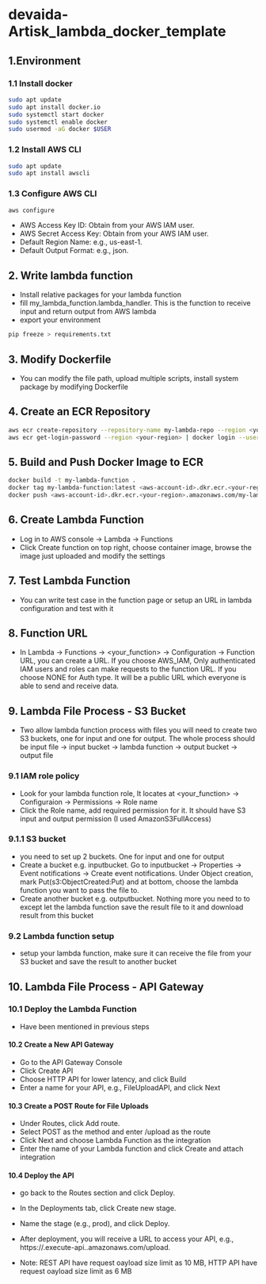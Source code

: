 # devaida-Artisk_lambda_docker_template

## 1.Environment

### 1.1 Install docker
```bash
sudo apt update
sudo apt install docker.io
sudo systemctl start docker
sudo systemctl enable docker
sudo usermod -aG docker $USER
```

### 1.2 Install AWS CLI
```bash
sudo apt update
sudo apt install awscli
```

### 1.3 Configure AWS CLI
```bash
aws configure
```
- AWS Access Key ID: Obtain from your AWS IAM user.
- AWS Secret Access Key: Obtain from your AWS IAM user.
- Default Region Name: e.g., us-east-1.
- Default Output Format: e.g., json.

## 2. Write lambda function
- Install relative packages for your lambda function
- fill my_lambda_function.lambda_handler. This is the function to receive input and return output from AWS lambda
- export your environment
```bash
pip freeze > requirements.txt
```

## 3. Modify Dockerfile
- You can modify the file path, upload multiple scripts, install system package by modifying Dockerfile

## 4. Create an ECR Repository
```bash
aws ecr create-repository --repository-name my-lambda-repo --region <your-region>
aws ecr get-login-password --region <your-region> | docker login --username AWS --password-stdin <aws-account-id>.dkr.ecr.<your-region>.amazonaws.com
```

## 5. Build and Push Docker Image to ECR
```bash
docker build -t my-lambda-function .
docker tag my-lambda-function:latest <aws-account-id>.dkr.ecr.<your-region>.amazonaws.com/my-lambda-repo:latest
docker push <aws-account-id>.dkr.ecr.<your-region>.amazonaws.com/my-lambda-repo:latest
```

## 6. Create Lambda Function
- Log in to AWS console -> Lambda -> Functions
- Click Create function on top right, choose container image, browse the image just uploaded and modify the settings

## 7. Test Lambda Function
- You can write test case in the function page or setup an URL in lambda configuration and test with it

## 8. Function URL
- In Lambda -> Functions -> <your_function> -> Configuration -> Function URL, you can create a URL. If you choose AWS_IAM, Only authenticated IAM users and roles can make requests to the function URL. If you choose NONE for Auth type. It will be a public URL which everyone is able to send and receive data.

## 9. Lambda File Process - S3 Bucket
- Two allow lambda function process with files you will need to create two S3 buckets, one for input and one for output. The whole process should be input file -> input bucket -> lambda function -> output bucket -> output file

### 9.1 IAM role policy
- Look for your lambda function role, It locates at <your_function> -> Configuraion -> Permissions -> Role name
- Click the Role name, add required permission for it. It should have S3 input and output permission (I used AmazonS3FullAccess)

### 9.1.1 S3 bucket 
- you need to set up 2 buckets. One for input and one for output
- Create a bucket e.g. inputbucket. Go to inputbucket -> Properties -> Event notifications -> Create event notifications. Under Object creation, mark Put(s3:ObjectCreated:Put) and at bottom, choose the lambda function you want to pass the file to.
- Create another bucket e.g. outputbucket. Nothing more you need to to except let the lambda function save the result file to it and download result from this bucket

### 9.2 Lambda function setup
- setup your lambda function, make sure it can receive the file from your S3 bucket and save the result to another bucket

## 10. Lambda File Process - API Gateway
### 10.1 Deploy the Lambda Function
- Have been mentioned in previous steps

#### 10.2 Create a New API Gateway
- Go to the API Gateway Console
- Click Create API
- Choose HTTP API for lower latency, and click Build
- Enter a name for your API, e.g., FileUploadAPI, and click Next

#### 10.3 Create a POST Route for File Uploads
- Under Routes, click Add route.
- Select POST as the method and enter /upload as the route
- Click Next and choose Lambda Function as the integration
- Enter the name of your Lambda function and click Create and attach integration

#### 10.4 Deploy the API
- go back to the Routes section and click Deploy.
- In the Deployments tab, click Create new stage.
- Name the stage (e.g., prod), and click Deploy.
- After deployment, you will receive a URL to access your API, e.g., https://<api-id>.execute-api.<region>.amazonaws.com/upload.

- Note: REST API have request oayload size limit as 10 MB, HTTP API have request oayload size limit as 6 MB